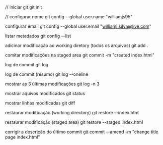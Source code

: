 // iniciar git
git init      

// configurar nome
git config --global user.name "williamjs95"

configurar email
git config --global user.email "williamj.silva@live.com"

listar metadados
git config --list

adicinar modificação ao working diretory (todos os arquivos)
git add .

comitar modificações na staged area
git commit -m "created index.html"

log de commit
git log

log de commit (resumo)
git log --oneline

mostrar as 3 últimas modificações 
git log -n 3

mostrar aquivos modificados 
git status

mostrar linhas modificadas
git diff

restaurar modificação (working directory)
git restore --index.html

restaurar modificação (staged area)
git restore --staged index.html

corrigir a descrição do último commit
git commit --amend -m "change title page index.html"



